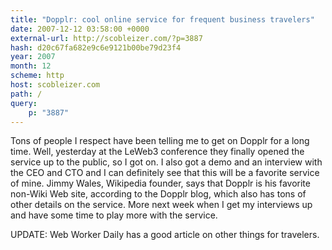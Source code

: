 ```yaml
---
title: "Dopplr: cool online service for frequent business travelers"
date: 2007-12-12 03:58:00 +0000
external-url: http://scobleizer.com/?p=3887
hash: d20c67fa682e9c6e9121b00be79d23f4
year: 2007
month: 12
scheme: http
host: scobleizer.com
path: /
query:
    p: "3887"
---
```


Tons of people I respect have been telling me to get on Dopplr for a long time. Well, yesterday at the LeWeb3 conference they finally opened the service up to the public, so I got on. I also got a demo and an interview with the CEO and CTO and I can definitely see that this will be a favorite service of mine. Jimmy Wales, Wikipedia founder, says that Dopplr is his favorite non-Wiki Web site, according to the Dopplr blog, which also has tons of other details on the service. More next week when I get my interviews up and have some time to play more with the service.

UPDATE: Web Worker Daily has a good article on other things for travelers.
